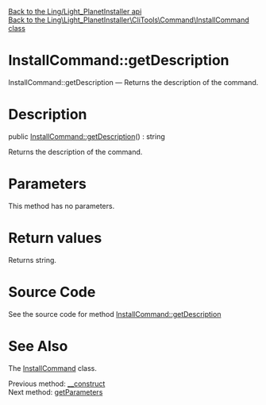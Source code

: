 [Back to the Ling/Light_PlanetInstaller api](https://github.com/lingtalfi/Light_PlanetInstaller/blob/master/doc/api/Ling/Light_PlanetInstaller.md)<br>
[Back to the Ling\Light_PlanetInstaller\CliTools\Command\InstallCommand class](https://github.com/lingtalfi/Light_PlanetInstaller/blob/master/doc/api/Ling/Light_PlanetInstaller/CliTools/Command/InstallCommand.md)


InstallCommand::getDescription
================



InstallCommand::getDescription — Returns the description of the command.




Description
================


public [InstallCommand::getDescription](https://github.com/lingtalfi/Light_PlanetInstaller/blob/master/doc/api/Ling/Light_PlanetInstaller/CliTools/Command/InstallCommand/getDescription.md)() : string




Returns the description of the command.




Parameters
================

This method has no parameters.


Return values
================

Returns string.








Source Code
===========
See the source code for method [InstallCommand::getDescription](https://github.com/lingtalfi/Light_PlanetInstaller/blob/master/CliTools/Command/InstallCommand.php#L37-L48)


See Also
================

The [InstallCommand](https://github.com/lingtalfi/Light_PlanetInstaller/blob/master/doc/api/Ling/Light_PlanetInstaller/CliTools/Command/InstallCommand.md) class.

Previous method: [__construct](https://github.com/lingtalfi/Light_PlanetInstaller/blob/master/doc/api/Ling/Light_PlanetInstaller/CliTools/Command/InstallCommand/__construct.md)<br>Next method: [getParameters](https://github.com/lingtalfi/Light_PlanetInstaller/blob/master/doc/api/Ling/Light_PlanetInstaller/CliTools/Command/InstallCommand/getParameters.md)<br>

